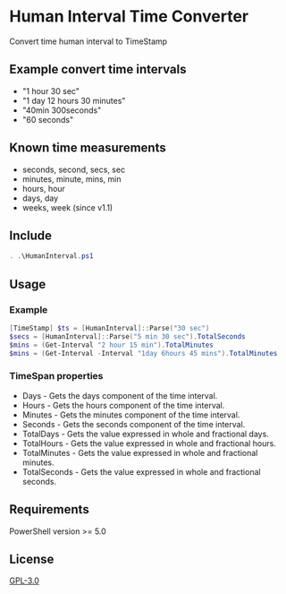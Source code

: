 # Human Interval Time Converter
Convert time human interval to TimeStamp

## Example convert time intervals
* "1 hour 30 sec"
* "1 day 12 hours 30 minutes"
* "40min 300seconds"
* "60 seconds"

## Known time measurements
* seconds, second, secs, sec
* minutes, minute, mins, min
* hours, hour
* days, day
* weeks, week (since v1.1)

## Include
```powershell
. .\HumanInterval.ps1
```

## Usage
### Example
```powershell
[TimeStamp] $ts = [HumanInterval]::Parse("30 sec")
$secs = [HumanInterval]::Parse("5 min 30 sec").TotalSeconds
$mins = (Get-Interval "2 hour 15 min").TotalMinutes
$mins = (Get-Interval -Interval "1day 6hours 45 mins").TotalMinutes
```

### TimeSpan properties
* Days - Gets the days component of the time interval.
* Hours - Gets the hours component of the time interval.
* Minutes - Gets the minutes component of the time interval.
* Seconds - Gets the seconds component of the time interval.
* TotalDays - Gets the value expressed in whole and fractional days.
* TotalHours - Gets the value expressed in whole and fractional hours.
* TotalMinutes - Gets the value expressed in whole and fractional minutes.
* TotalSeconds - Gets the value expressed in whole and fractional seconds.

## Requirements
PowerShell version >= 5.0

## License
[GPL-3.0](https://github.com/Quake4/HumanInterval/blob/master/LICENSE)
